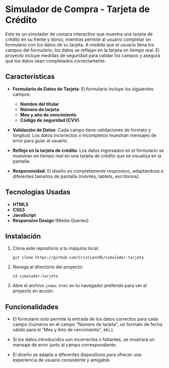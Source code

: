 # Simulador de Compra - Tarjeta de Crédito

Este es un simulador de compra interactivo que muestra una tarjeta de crédito en su frente y dorso, mientras permite al usuario completar un formulario con los datos de su tarjeta. A medida que el usuario llena los campos del formulario, los datos se reflejan en la tarjeta en tiempo real. El proyecto incluye medidas de seguridad para validar los campos y asegura que los datos sean completados correctamente.

## Características

-   **Formulario de Datos de Tarjeta**: El formulario incluye los siguientes campos:
    
    -   **Nombre del titular**
    -   **Número de tarjeta**
    -   **Mes y año de vencimiento**
    -   **Código de seguridad (CVV)**
-   **Validación de Datos**: Cada campo tiene validaciones de formato y longitud. Los datos incorrectos o incompletos muestran mensajes de error para guiar al usuario.
    
-   **Reflejo en la tarjeta de crédito**: Los datos ingresados en el formulario se muestran en tiempo real en una tarjeta de crédito que se visualiza en la pantalla.
    
-   **Responsividad**: El diseño es completamente responsivo, adaptándose a diferentes tamaños de pantalla (móviles, tablets, escritorios).
    

## Tecnologías Usadas

-   **HTML5**
-   **CSS3**
-   **JavaScript**
-   **Responsive Design** (Media Queries)

## Instalación

1.  Clona este repositorio a tu máquina local:
    
    `git clone https://github.com/Cristiann95/simulador-tarjeta`
    
2.  Navega al directorio del proyecto:
    
    `cd simulador-tarjeta` 
    
3.  Abre el archivo `index.html` en tu navegador preferido para ver el proyecto en acción.
    

## Funcionalidades

-   El formulario solo permite la entrada de los datos correctos para cada campo (números en el campo "Número de tarjeta", un formato de fecha válido para el "Mes y Año de vencimiento", etc.).
    
-   Si los datos introducidos son incorrectos o faltantes, se mostrará un mensaje de error junto al campo correspondiente.
    
-   El diseño se adapta a diferentes dispositivos para ofrecer una experiencia de usuario consistente y amigable.
    
